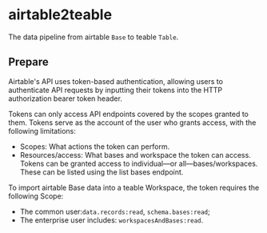 # airtable2teable

The data pipeline from airtable `Base` to teable `Table`.

## Prepare

Airtable's API uses token-based authentication, allowing users to authenticate API requests by inputting their tokens
into the HTTP authorization bearer token header.

Tokens can only access API endpoints covered by the scopes granted to them. Tokens serve as the account of the user who
grants access, with the following limitations:

- Scopes: What actions the token can perform.
- Resources/access: What bases and workspace the token can access. Tokens can be granted access to individual—or
all—bases/workspaces. These can be listed using the list bases endpoint.

To import airtable Base data into a teable Workspace, the token requires the following Scope:

- The common user:`data.records:read`, `schema.bases:read`;
- The enterprise user includes: `workspacesAndBases:read`.